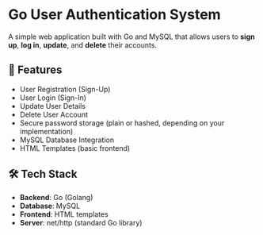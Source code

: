 # Go User Authentication System

A simple web application built with Go and MySQL that allows users to **sign up**, **log in**, **update**, and **delete** their accounts.

## 🚀 Features

- User Registration (Sign-Up)
- User Login (Sign-In)
- Update User Details
- Delete User Account
- Secure password storage (plain or hashed, depending on your implementation)
- MySQL Database Integration
- HTML Templates (basic frontend)

## 🛠️ Tech Stack

- **Backend**: Go (Golang)
- **Database**: MySQL
- **Frontend**: HTML templates
- **Server**: net/http (standard Go library)


